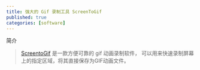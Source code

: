 ```yaml
---
title: 强大的 Gif 录制工具 ScreenToGif
published: true
categories: [software]
---
```


简介  
> [ScreentoGif](https://www.screentogif.com) 是一款方便可靠的 gif 动画录制软件，
> 可以用来快速录制屏幕上的指定区域，将其直接保存为GIF动画文件。

